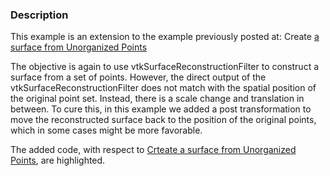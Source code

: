 ### Description
This example is an extension to the example previously posted at:
Create [a surface from Unorganized Points](Cxx/Filtering/SurfaceFromUnorganizedPoints)

The objective is again to use vtkSurfaceReconstructionFilter to construct a surface from a set of points.
However, the direct output of the vtkSurfaceReconstructionFilter does not match with the spatial position of the original point set.
Instead, there is a scale change and translation in between.
To cure this, in this example we added a post transformation to move the reconstructed surface back to the position of the original points, which in some cases might be more favorable.

The added code, with respect to [Crteate a surface from Unorganized Points](Cxx/Filtering/SurfaceFromUnorganizedPoints), are highlighted.
